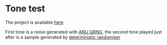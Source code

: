 # Tone test
The project is available [here](https://kotlyarov.github.io/tonetest/)

First tone is a noise generated with [ANU QRNG](https://qrng.anu.edu.au/), the second tone played just after is a sample generated by [deterministic randomiser](https://docs.python.org/3/library/random.html) 
 
